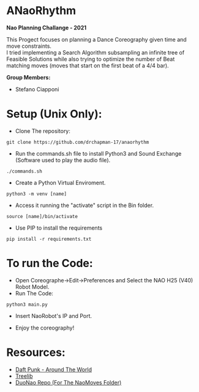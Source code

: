 # ANaoRhythm
**Nao Planning Challange - 2021**

This Progect focuses on planning a Dance Coreography given time and move constraints.<br>
I tried implementing a Search Algorithm subsampling an infinite tree of Feasible Solutions while also trying to optimize the number of Beat matching moves (moves that start on the first beat of a 4/4 bar).

**Group Members:**
- Stefano Ciapponi

# Setup (Unix Only):

- Clone The repository:
```
git clone https://github.com/drchapman-17/anaorhythm
```

- Run the commands.sh file to install Python3 and Sound Exchange (Software used to play the audio file).
```
./commands.sh
```
- Create a Python Virtual Enviroment.
```
python3 -m venv [name]
```
- Access it running the "activate" script in the Bin folder.
```
source [name]/bin/activate
```
- Use PIP to install the requirements
```
pip install -r requirements.txt
```
# To run the Code:
- Open Coreographe->Edit->Preferences and Select the NAO H25 (V40) Robot Model.
- Run The Code:
```
python3 main.py
```
- Insert NaoRobot's IP and Port.

- Enjoy the coreography!

# Resources:

- [Daft Punk - Around The World](https://www.youtube.com/watch?v=dwDns8x3Jb4)
- [Treelib](https://treelib.readthedocs.io/en/latest/)
- [DuoNao Repo (For The NaoMoves Folder)](https://github.com/ProjectsAI/NAO_Planning_Challenge/tree/main/2020-2021/duonao)
